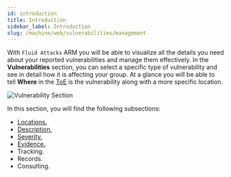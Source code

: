 ```yaml
---
id: introduction
title: Introduction
sidebar_label: Introduction
slug: /machine/web/vulnerabilities/management
---
```


With `Fluid Attacks` ARM you will
be able to visualize all the
details you need about your
reported vulnerabilities and
manage them effectively.
In the **Vulnerabilities** section,
you can select a specific type
of vulnerability and see in detail
how it is affecting your group.
At a glance you will be able to
tell **Where** in the
[ToE](/about/glossary#toe "Target of Evaluation")
is the vulnerability along with
a more specific location.

![Vulnerability Section](https://res.cloudinary.com/fluid-attacks/image/upload/v1668771723/docs/web/vulnerabilities/management/locations_vieew.png)

In this section,
you will find the following subsections:

- [Locations.](/machine/web/vulnerabilities/management/locations)
- [Description.](/machine/web/vulnerabilities/management/description)
- [Severity.](/machine/web/vulnerabilities/severity)
- [Evidence.](/machine/web/vulnerabilities/evidence)
- Tracking.
- Records.
- Consulting.
